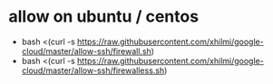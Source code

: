 # allow on ubuntu / centos
- bash <(curl -s https://raw.githubusercontent.com/xhilmi/google-cloud/master/allow-ssh/firewall.sh)
- bash <(curl -s https://raw.githubusercontent.com/xhilmi/google-cloud/master/allow-ssh/firewalless.sh)
